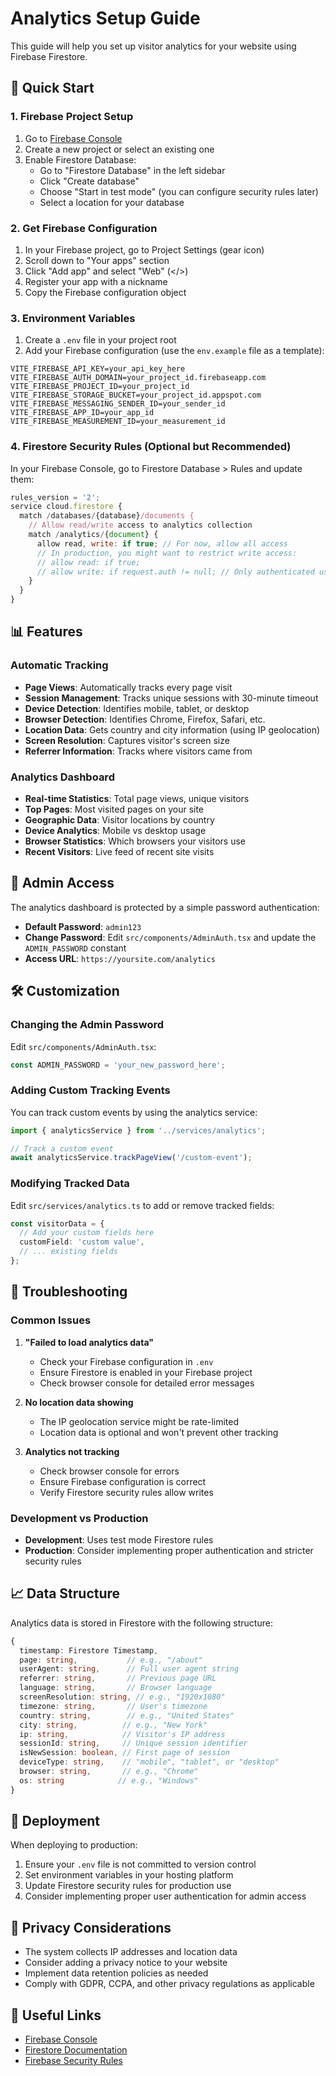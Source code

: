 # Analytics Setup Guide

This guide will help you set up visitor analytics for your website using Firebase Firestore.

## 🚀 Quick Start

### 1. Firebase Project Setup

1. Go to [Firebase Console](https://console.firebase.google.com/)
2. Create a new project or select an existing one
3. Enable Firestore Database:
   - Go to "Firestore Database" in the left sidebar
   - Click "Create database"
   - Choose "Start in test mode" (you can configure security rules later)
   - Select a location for your database

### 2. Get Firebase Configuration

1. In your Firebase project, go to Project Settings (gear icon)
2. Scroll down to "Your apps" section
3. Click "Add app" and select "Web" (</>) 
4. Register your app with a nickname
5. Copy the Firebase configuration object

### 3. Environment Variables

1. Create a `.env` file in your project root
2. Add your Firebase configuration (use the `env.example` file as a template):

```env
VITE_FIREBASE_API_KEY=your_api_key_here
VITE_FIREBASE_AUTH_DOMAIN=your_project_id.firebaseapp.com
VITE_FIREBASE_PROJECT_ID=your_project_id
VITE_FIREBASE_STORAGE_BUCKET=your_project_id.appspot.com
VITE_FIREBASE_MESSAGING_SENDER_ID=your_sender_id
VITE_FIREBASE_APP_ID=your_app_id
VITE_FIREBASE_MEASUREMENT_ID=your_measurement_id
```

### 4. Firestore Security Rules (Optional but Recommended)

In your Firebase Console, go to Firestore Database > Rules and update them:

```javascript
rules_version = '2';
service cloud.firestore {
  match /databases/{database}/documents {
    // Allow read/write access to analytics collection
    match /analytics/{document} {
      allow read, write: if true; // For now, allow all access
      // In production, you might want to restrict write access:
      // allow read: if true;
      // allow write: if request.auth != null; // Only authenticated users can write
    }
  }
}
```

## 📊 Features

### Automatic Tracking
- **Page Views**: Automatically tracks every page visit
- **Session Management**: Tracks unique sessions with 30-minute timeout
- **Device Detection**: Identifies mobile, tablet, or desktop
- **Browser Detection**: Identifies Chrome, Firefox, Safari, etc.
- **Location Data**: Gets country and city information (using IP geolocation)
- **Screen Resolution**: Captures visitor's screen size
- **Referrer Information**: Tracks where visitors came from

### Analytics Dashboard
- **Real-time Statistics**: Total page views, unique visitors
- **Top Pages**: Most visited pages on your site
- **Geographic Data**: Visitor locations by country
- **Device Analytics**: Mobile vs desktop usage
- **Browser Statistics**: Which browsers your visitors use
- **Recent Visitors**: Live feed of recent site visits

## 🔐 Admin Access

The analytics dashboard is protected by a simple password authentication:

- **Default Password**: `admin123`
- **Change Password**: Edit `src/components/AdminAuth.tsx` and update the `ADMIN_PASSWORD` constant
- **Access URL**: `https://yoursite.com/analytics`

## 🛠️ Customization

### Changing the Admin Password

Edit `src/components/AdminAuth.tsx`:

```typescript
const ADMIN_PASSWORD = 'your_new_password_here';
```

### Adding Custom Tracking Events

You can track custom events by using the analytics service:

```typescript
import { analyticsService } from '../services/analytics';

// Track a custom event
await analyticsService.trackPageView('/custom-event');
```

### Modifying Tracked Data

Edit `src/services/analytics.ts` to add or remove tracked fields:

```typescript
const visitorData = {
  // Add your custom fields here
  customField: 'custom value',
  // ... existing fields
};
```

## 🔧 Troubleshooting

### Common Issues

1. **"Failed to load analytics data"**
   - Check your Firebase configuration in `.env`
   - Ensure Firestore is enabled in your Firebase project
   - Check browser console for detailed error messages

2. **No location data showing**
   - The IP geolocation service might be rate-limited
   - Location data is optional and won't prevent other tracking

3. **Analytics not tracking**
   - Check browser console for errors
   - Ensure Firebase configuration is correct
   - Verify Firestore security rules allow writes

### Development vs Production

- **Development**: Uses test mode Firestore rules
- **Production**: Consider implementing proper authentication and stricter security rules

## 📈 Data Structure

Analytics data is stored in Firestore with the following structure:

```typescript
{
  timestamp: Firestore Timestamp,
  page: string,           // e.g., "/about"
  userAgent: string,      // Full user agent string
  referrer: string,       // Previous page URL
  language: string,       // Browser language
  screenResolution: string, // e.g., "1920x1080"
  timezone: string,       // User's timezone
  country: string,        // e.g., "United States"
  city: string,          // e.g., "New York"
  ip: string,            // Visitor's IP address
  sessionId: string,     // Unique session identifier
  isNewSession: boolean, // First page of session
  deviceType: string,    // "mobile", "tablet", or "desktop"
  browser: string,       // e.g., "Chrome"
  os: string            // e.g., "Windows"
}
```

## 🚀 Deployment

When deploying to production:

1. Ensure your `.env` file is not committed to version control
2. Set environment variables in your hosting platform
3. Update Firestore security rules for production use
4. Consider implementing proper user authentication for admin access

## 📝 Privacy Considerations

- The system collects IP addresses and location data
- Consider adding a privacy notice to your website
- Implement data retention policies as needed
- Comply with GDPR, CCPA, and other privacy regulations as applicable

## 🔗 Useful Links

- [Firebase Console](https://console.firebase.google.com/)
- [Firestore Documentation](https://firebase.google.com/docs/firestore)
- [Firebase Security Rules](https://firebase.google.com/docs/firestore/security/get-started) 


